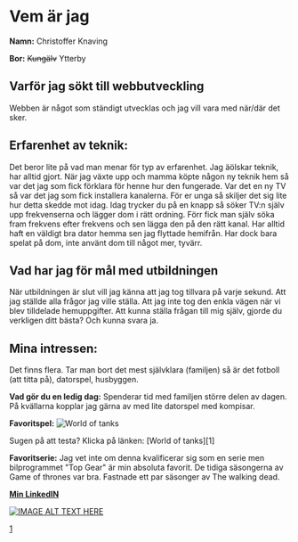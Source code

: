 # Vem är jag

**Namn:** Christoffer Knaving

**Bor:** ~~Kungälv~~ Ytterby

## Varför jag sökt till webbutveckling

 Webben är något som ständigt utvecklas och jag vill vara med när/där det sker.



## Erfarenhet av teknik:

Det beror lite på vad man menar för typ av erfarenhet. Jag äölskar teknik, har alltid gjort. När jag växte upp och mamma köpte någon ny teknik hem så var det jag som fick förklara för henne hur den fungerade. Var det en ny TV så var det jag som fick installera kanalerna. För er unga så skiljer det sig lite hur detta skedde mot idag. Idag trycker du på en knapp så söker TV:n själv upp frekvenserna och lägger dom i rätt ordning. Förr fick man själv söka fram frekvens efter frekvens och sen lägga den på den rätt kanal. Har alltid haft en väldigt bra dator hemma sen jag flyttade hemifrån. Har dock bara spelat på dom, inte använt dom till något mer, tyvärr.

## Vad har jag för mål med utbildningen

När utbildningen är slut vill jag känna att jag tog tillvara på varje sekund. Att jag ställde alla frågor jag ville ställa. Att jag inte tog den enkla vägen när vi blev tilldelade hemuppgifter. Att kunna ställa frågan till mig själv, gjorde du verkligen ditt bästa? Och kunna svara ja.

## Mina intressen:

Det finns flera. Tar man bort det mest självklara (familjen) så är det fotboll (att titta på), datorspel, husbyggen. 

**Vad gör du en ledig dag:** Spenderar tid med familjen större delen av dagen. På kvällarna kopplar jag gärna av med lite datorspel med kompisar.

**Favoritspel:** ![World of tanks](https://www.sapphirenation.net/-/media/sites/sapphirenation/articles/2017/10/wotx-logo.png "World of tanks")

Sugen på att testa? Klicka på länken: [World of tanks][1]




**Favoritserie:** Jag vet inte om denna kvalificerar sig som en serie men bilprogrammet "Top Gear" är min absoluta favorit. De tidiga säsongerna av Game of thrones var bra. Fastnade ett par säsonger av The walking dead.

[**Min LinkedIN**](https://www.linkedin.com/in/christoffer-knaving-77366a21a/)


[![IMAGE ALT TEXT HERE](https://surfalugnt.se/wp-content/uploads/YouTube-logo-full_color.png)](http://www.youtube.com/watch?v=e23pW_0BPo0)
















[1](https://worldoftanks.eu/en/game/download/?pub_id=wot_ong_eu_se_g_s-b_acq_kw__world_of_tanks_www&xid_source=google&xid_medium=cpc&xid_network=g&xid_campaign_id=7688980283&xid_adgroup_id=81025106123&xid_ad_id=423202366283&xid_target_id=kwd-301331770735&xid_keyword=world+of+tanks+eu&xid_placement=&xid_device_type=c&xid_position=&xid_region=1012530&xid_position_type=_&xid_target=&xid_feeditemid=&xid_matchtype=e&xid_clickid=EAIaIQobChMIrK-X7a_C8gIVBEaRBR0QPQMvEAAYASAAEgL36_D_BwE&url=https://worldoftanks.eu/&gclid=EAIaIQobChMIrK-X7a_C8gIVBEaRBR0QPQMvEAAYASAAEgL36_D_BwE&sid=SIDu9m4TVeQNhIpUOUEYR72A1JhGD6Mh5AfoH_8RSdJ3JF5MzqbUyL3aChoiut3A0j-X9dRLpqQZws3Z5Sx5Isy8rmag_FUcvb3x303YsXL69rUgq31gkqFrc69uibnnI-Sw9LaWYs5O5g3L07BhiV6lVnnMp55loPW4JfO-z0cUKEVSQgQfo0&enctid=cdpa14vre2ek&lpsn=WOT+ONGOING+WW+Portal+Download+Game&foris=1&teclient=1628188627947578002)
